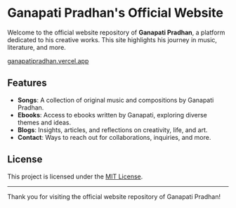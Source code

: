 # Ganapati Pradhan's Official Website

Welcome to the official website repository of **Ganapati Pradhan**, a platform dedicated to his creative works. This site highlights his journey in music, literature, and more.

[ganapatipradhan.vercel.app](https://ganapatipradhan.vercel.app)

## Features

- **Songs**: A collection of original music and compositions by Ganapati Pradhan.
- **Ebooks**: Access to ebooks written by Ganapati, exploring diverse themes and ideas.
- **Blogs**: Insights, articles, and reflections on creativity, life, and art.
- **Contact**: Ways to reach out for collaborations, inquiries, and more.

## License

This project is licensed under the [MIT License](LICENSE).

---

Thank you for visiting the official website repository of Ganapati Pradhan!
